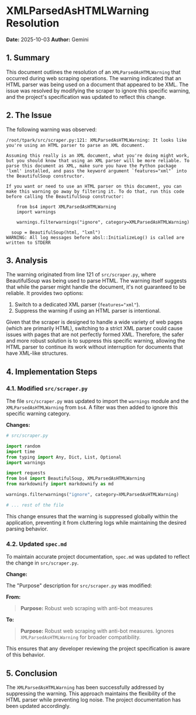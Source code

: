 # XMLParsedAsHTMLWarning Resolution

**Date:** 2025-10-03
**Author:** Gemini

## 1. Summary

This document outlines the resolution of an `XMLParsedAsHTMLWarning` that occurred during web scraping operations. The warning indicated that an HTML parser was being used on a document that appeared to be XML. The issue was resolved by modifying the scraper to ignore this specific warning, and the project's specification was updated to reflect this change.

## 2. The Issue

The following warning was observed:

```
/root/tpark/src/scraper.py:121: XMLParsedAsHTMLWarning: It looks like you're using an HTML parser to parse an XML document.

Assuming this really is an XML document, what you're doing might work, but you should know that using an XML parser will be more reliable. To parse this document as XML, make sure you have the Python package 'lxml' installed, and pass the keyword argument `features="xml"` into the BeautifulSoup constructor.

If you want or need to use an HTML parser on this document, you can make this warning go away by filtering it. To do that, run this code before calling the BeautifulSoup constructor:

    from bs4 import XMLParsedAsHTMLWarning
    import warnings

    warnings.filterwarnings("ignore", category=XMLParsedAsHTMLWarning)

  soup = BeautifulSoup(html, "lxml")
WARNING: All log messages before absl::InitializeLog() is called are written to STDERR
```

## 3. Analysis

The warning originated from line 121 of `src/scraper.py`, where BeautifulSoup was being used to parse HTML. The warning itself suggests that while the parser might handle the document, it's not guaranteed to be reliable. It provides two options:

1.  Switch to a dedicated XML parser (`features="xml"`).
2.  Suppress the warning if using an HTML parser is intentional.

Given that the scraper is designed to handle a wide variety of web pages (which are primarily HTML), switching to a strict XML parser could cause issues with pages that are not perfectly formed XML. Therefore, the safer and more robust solution is to suppress this specific warning, allowing the HTML parser to continue its work without interruption for documents that have XML-like structures.

## 4. Implementation Steps

### 4.1. Modified `src/scraper.py`

The file `src/scraper.py` was updated to import the `warnings` module and the `XMLParsedAsHTMLWarning` from `bs4`. A filter was then added to ignore this specific warning category.

**Changes:**

```python
# src/scraper.py

import random
import time
from typing import Any, Dict, List, Optional
import warnings

import requests
from bs4 import BeautifulSoup, XMLParsedAsHTMLWarning
from markdownify import markdownify as md

warnings.filterwarnings("ignore", category=XMLParsedAsHTMLWarning)

# ... rest of the file
```

This change ensures that the warning is suppressed globally within the application, preventing it from cluttering logs while maintaining the desired parsing behavior.

### 4.2. Updated `spec.md`

To maintain accurate project documentation, `spec.md` was updated to reflect the change in `src/scraper.py`.

**Change:**

The "Purpose" description for `src/scraper.py` was modified:

**From:**
> **Purpose:** Robust web scraping with anti-bot measures

**To:**
> **Purpose:** Robust web scraping with anti-bot measures. Ignores `XMLParsedAsHTMLWarning` for broader compatibility.

This ensures that any developer reviewing the project specification is aware of this behavior.

## 5. Conclusion

The `XMLParsedAsHTMLWarning` has been successfully addressed by suppressing the warning. This approach maintains the flexibility of the HTML parser while preventing log noise. The project documentation has been updated accordingly.
